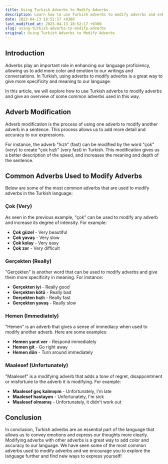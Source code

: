 ```yaml
---
title: Using Turkish Adverbs to Modify Adverbs
description: Learn how to use Turkish adverbs to modify adverbs and enhance your language fluency.
date: 2023-04-13 18:52:17 +0300
last_modified_at: 2023-04-13 18:52:17 +0300
slug: using-turkish-adverbs-to-modify-adverbs
original: Using Turkish Adverbs to Modify Adverbs
---
```

## Introduction

Adverbs play an important role in enhancing our language proficiency, allowing us to add more color and emotion to our writings and conversations. In Turkish, using adverbs to modify adverbs is a great way to give more specificity and meaning to our language.

In this article, we will explore how to use Turkish adverbs to modify adverbs and give an overview of some common adverbs used in this way.

## Adverb Modification

Adverb modification is the process of using one adverb to modify another adverb in a sentence. This process allows us to add more detail and accuracy to our expressions.

For instance, the adverb "hızlı" (fast) can be modified by the word "çok" (very) to create "çok hızlı" (very fast) in Turkish. This modification gives us a better description of the speed, and increases the meaning and depth of the sentence.

## Common Adverbs Used to Modify Adverbs

Below are some of the most common adverbs that are used to modify adverbs in the Turkish language:

### Çok (Very)

As seen in the previous example, "çok" can be used to modify any adverb and increase its degree of intensity. For example:

- **Çok güzel** - Very beautiful
- **Çok yavaş** - Very slow
- **Çok kolay** - Very easy
- **Çok zor** - Very difficult

### Gerçekten (Really)

"Gerçekten" is another word that can be used to modify adverbs and give them more specificity in meaning. For instance:

- **Gerçekten iyi** - Really good 
- **Gerçekten kötü** - Really bad
- **Gerçekten hızlı** - Really fast
- **Gerçekten yavaş** - Really slow 

### Hemen (Immediately)

"Hemen" is an adverb that gives a sense of immediacy when used to modify another adverb. Here are some examples:

- **Hemen yanıt ver** - Respond immediately 
- **Hemen git** - Go right away 
- **Hemen dön** - Turn around immediately 

### Maalesef (Unfortunately)

"Maalesef" is a modifying adverb that adds a tone of regret, disappointment or misfortune to the adverb it is modifying. For example:

- **Maalesef geç kalmışım** - Unfortunately, I'm late 
- **Maalesef hastayım** - Unfortunately, I'm sick
- **Maalesef olmamış** - Unfortunately, it didn't work out 

## Conclusion

In conclusion, Turkish adverbs are an essential part of the language that allows us to convey emotions and express our thoughts more clearly. Modifying adverbs with other adverbs is a great way to add color and accuracy to our language. We have seen some of the most common adverbs used to modify adverbs and we encourage you to explore the language further and find new ways to express yourself!